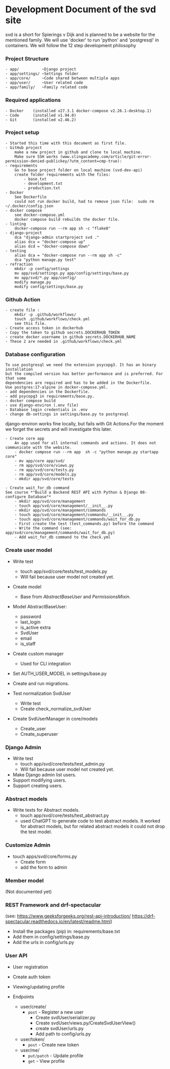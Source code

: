# Development Document of the svd site #
svd is a short for Spierings v Dijk and is planned to be
a website for the mentioned family.
We will use 'docker' to run 'python' and 'postgresql' in containers. We
will follow the 12 step development philosophy

### Project Structure ###
	- app/		    ~Django project
    - app/settings/ ~Settings folder
	- app/core/	    ~Code shared between multiple apps
	- app/user/     ~User related code
	- app/family/   ~Family related code

### Required applications ###
    - Docker    (installed v27.3.1 docker-compose v2.26.1-desktop.1)
    - Code      (installed v1.94.0)
    - Git       (installed v2.46.2)

### Project setup ###
    - Started this time with this document as first file.
    - GitHub project
        make a new project in github and clone to local machine.
        Make sure SSH works (www.slingacademy.com/article/git-error-permission-denied-publickey/?utm_content=cmp-true):
    - requirements
        Go to base project folder on local machine (svd-dev-api)
        create folder requirements with the files:
            - base.txt
            - development.txt
            - production.txt
    - Docker
        See Dockerfile
        could not run docker build, had to remove json file:  sudo rm ~/.docker/config.json
    - docker compose
        see docker-compose.yml
        docker compose build rebuilds the docker file.
    - linting
        docker-compose run --rm app sh -c "flake8"
    - django-project
        dca "django-admin startproject svd ."
        alias dcu = "docker-compose up"
        alias dcd = "docker-compose down"
    - testing
        alias dca = "docker-compose run --rm app sh -c"
        dca "python manage.py test"
    - refraction
        mkdir -p config/settings
        mv app/svd/settings.py app/config/settings/base.py
        mv app/svd/*.py app/config/
        modify manage.py
        modify config/settings/base.py

### Github Action ###
    - create file :
        mkdir -p .github/workflows/
        touch .github/workflows/check.yml
        see this file.
    - Create access token in dockerhub
    - Copy the token to github secrets.DOCKERHUB_TOKEN
    - create docker username in github secrets.DOCKERHUB_NAME
    - These 2 are needed in .github/workflows/check.yml

### Database configuration ###
    To use postgresql we need the extension psycopg3. It has an binary installation
    but the compiled version has better performance and is preferred. For that some
    dependencies are required and has to be added in the Dockerfile.
    Use postgres:17-alpine in docker-compose.yml.
    - add dependencies in the Dockerfile.
    - add psycopg3 in requirements/base.py.
    - docker compose build
    - use django-environ (.env file)
    - Database login credentials in .env
    - change db-settings in settings/base.py to postgresql

django-environ works fine locally, but fails with Git Actions.For the moment we forget the secrets and will investigate this later.

    - Create core app
        An app used for all internal commands and actions. It does not communicate with the website.
        - docker compose run --rm app  sh -c "python manage.py startapp core"
        - mv app/core app/svd/
        - rm app/svd/core/views.py
        - rm app/svd/core/tests.py
        - rm app/svd/core/models.py
        - mkdir app/svd/core/tests

    - Create wait_for_db command
    See course *"Build a Backend REST API with Python & Django 08-configure Database"*
        - mkdir app/svd/core/management
        - touch app/svd/core/management/__init__.py
        - mkdir app/svd/core/management/commands
        - touch app/svd/core/management/commands/__init__.py
        - touch app/svd/core/management/commands/wait_for_db.py
        - First create the test (test_commands.py) before the command
        - Write the command (see: app/svd/core/management/commands/wait_for_db.py)
        - Add wait_for_db command to the check.yml

### Create user model

* Write test
    * touch app/svd/core/tests/test_models.py
    * Will fail because user model not created yet.
* Create model
    * Base from *AbstractBaseUser* and *PermissionsMixin*.
* Model AbstractBaseUser:
    * password
    * last_login
    * is_active
    extra
    * SvdUser
    * email
    * is_staff
* Create custom manager
    * Used for CLI integration
* Set AUTH_USER_MODEL in settings/base.py
* Create and run migrations.

* Test normalization SvdUser
    * Write test
    * Create check_normalize_svdUser
* Create SvdUserManager in core/models
    * Create_user
    * Create_superuser

### Django Admin

* Write test
    * touch app/svd/core/tests/test_admin.py
    * Will fail because user model not created yet.
* Make Django admin list users.
* Support modifying users.
* Support creating users.

### Abstract models
* Write tests for Abstract models.
    * touch app/svd/core/tests/test_abstract.py
    * used ChatGPT to generate code to test abstract models.
        It worked for abstract models, but for related abstract models it could not drop the test model.

### Customize Admin
* touch apps/svd/core/forms.py
    * Create form
    * add the form to admin


### Member model
(Not documented yet)

### REST Framework and drf-spectacular
(see: https://www.geeksforgeeks.org/rest-api-introduction/
      https://drf-spectacular.readthedocs.io/en/latest/readme.html)
* Install the packages (pip) in: requirements/base.txt
* Add them in config/settings/base.py
* Add the urls in config/urls.py

### User API
* User registration
* Create auth token
* Viewing/updating profile

* Endpoints
    * user/create/
        * `post` - Register a new user
            * Create svdUser/serializer.py
            * Create svdUser/views.py/CreateSvdUserView()
            * create svdUser/urls.py
            * Add path to config/urls.py
    * user/token/
        * `post` - Create new token
    * user/me/
        * `put/patch` - Update profile
        * `get` - View profile

